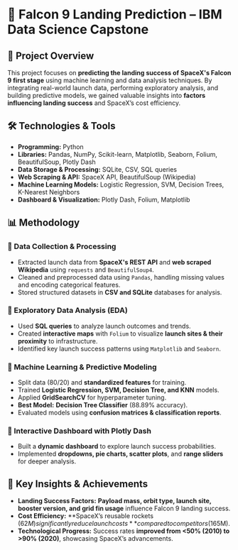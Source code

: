 # 🚀 Falcon 9 Landing Prediction – IBM Data Science Capstone

## 📌 Project Overview
This project focuses on **predicting the landing success of SpaceX's Falcon 9 first stage** using machine learning and data analysis techniques. By integrating real-world launch data, performing exploratory analysis, and building predictive models, we gained valuable insights into **factors influencing landing success** and SpaceX’s cost efficiency.

## 🛠 Technologies & Tools
- **Programming:** Python  
- **Libraries:** Pandas, NumPy, Scikit-learn, Matplotlib, Seaborn, Folium, BeautifulSoup, Plotly Dash  
- **Data Storage & Processing:** SQLite, CSV, SQL queries  
- **Web Scraping & API:** SpaceX API, BeautifulSoup (Wikipedia)  
- **Machine Learning Models:** Logistic Regression, SVM, Decision Trees, K-Nearest Neighbors  
- **Dashboard & Visualization:** Plotly Dash, Folium, Matplotlib  

## 📊 Methodology
### 🔹 Data Collection & Processing
- Extracted launch data from **SpaceX's REST API** and **web scraped Wikipedia** using `requests` and `BeautifulSoup4`.  
- Cleaned and preprocessed data using `Pandas`, handling missing values and encoding categorical features.  
- Stored structured datasets in **CSV and SQLite** databases for analysis.  

### 🔹 Exploratory Data Analysis (EDA)
- Used **SQL queries** to analyze launch outcomes and trends.  
- Created **interactive maps** with `Folium` to visualize **launch sites & their proximity** to infrastructure.  
- Identified key launch success patterns using `Matplotlib` and `Seaborn`.  

### 🔹 Machine Learning & Predictive Modeling
- Split data (80/20) and **standardized features** for training.  
- Trained **Logistic Regression, SVM, Decision Tree, and KNN** models.  
- Applied **GridSearchCV** for hyperparameter tuning.  
- **Best Model:** **Decision Tree Classifier** (88.89% accuracy).  
- Evaluated models using **confusion matrices & classification reports**.  

### 🔹 Interactive Dashboard with Plotly Dash
- Built a **dynamic dashboard** to explore launch success probabilities.  
- Implemented **dropdowns, pie charts, scatter plots**, and **range sliders** for deeper analysis.  

## 🎯 Key Insights & Achievements
- **Landing Success Factors:** **Payload mass, orbit type, launch site, booster version, and grid fin usage** influence Falcon 9 landing success.  
- **Cost Efficiency:** **SpaceX’s reusable rockets ($62M) significantly reduce launch costs** compared to competitors ($165M).  
- **Technological Progress:** Success rates **improved from <50% (2010) to >90% (2020)**, showcasing SpaceX’s advancements.  


